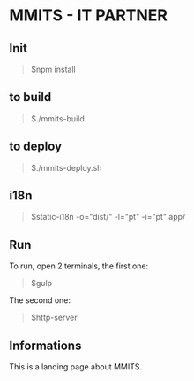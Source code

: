 # MMITS - IT PARTNER 

## Init
> $npm install

## to build
> $./mmits-build

## to deploy
> $./mmits-deploy.sh

## i18n
> $static-i18n -o="dist/" -l="pt" -i="pt" app/

## Run
To run, open 2 terminals, the first one:
> $gulp

The second one:
> $http-server

## Informations
This is a landing page about MMITS.